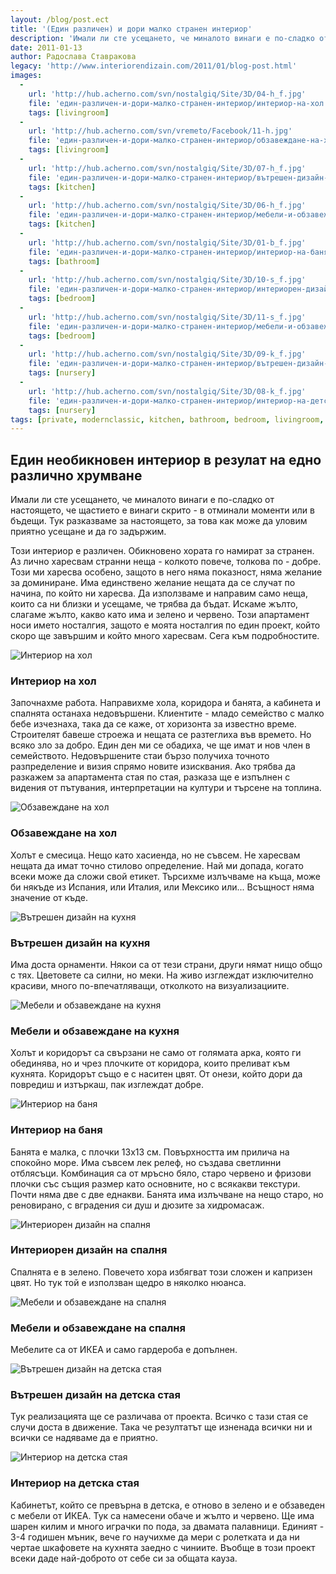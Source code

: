 ```yaml
---
layout: /blog/post.ect
title: '(Един различен) и дори малко странен интериор'
description: 'Имали ли сте усещането, че миналото винаги е по-сладко от настоящето, че щастието е винаги скрито - в отминали моменти или в бъдещи. Тук разказваме за настоящето, за това как може да уловим приятно усещане и да го задържим.'
date: 2011-01-13
author: Радослава Ставракова
legacy: 'http://www.interiorendizain.com/2011/01/blog-post.html'
images:
  -
    url: 'http://hub.acherno.com/svn/nostalgiq/Site/3D/04-h_f.jpg'
    file: 'един-различен-и-дори-малко-странен-интериор/интериор-на-хол.jpg'
    tags: [livingroom]
  -
    url: 'http://hub.acherno.com/svn/vremeto/Facebook/11-h.jpg'
    file: 'един-различен-и-дори-малко-странен-интериор/обзавеждане-на-хол.jpg'
    tags: [livingroom]
  -
    url: 'http://hub.acherno.com/svn/nostalgiq/Site/3D/07-h_f.jpg'
    file: 'един-различен-и-дори-малко-странен-интериор/вътрешен-дизайн-на-кухня.jpg'
    tags: [kitchen]
  -
    url: 'http://hub.acherno.com/svn/nostalgiq/Site/3D/06-h_f.jpg'
    file: 'един-различен-и-дори-малко-странен-интериор/мебели-и-обзавеждане-на-кухня.jpg'
    tags: [kitchen]
  -
    url: 'http://hub.acherno.com/svn/nostalgiq/Site/3D/01-b_f.jpg'
    file: 'един-различен-и-дори-малко-странен-интериор/интериор-на-баня.jpg'
    tags: [bathroom]
  -
    url: 'http://hub.acherno.com/svn/nostalgiq/Site/3D/10-s_f.jpg'
    file: 'един-различен-и-дори-малко-странен-интериор/интериорен-дизайн-на-спалня.jpg'
    tags: [bedroom]
  -
    url: 'http://hub.acherno.com/svn/nostalgiq/Site/3D/11-s_f.jpg'
    file: 'един-различен-и-дори-малко-странен-интериор/мебели-и-обзавеждане-на-спалня.jpg'
    tags: [bedroom]
  -
    url: 'http://hub.acherno.com/svn/nostalgiq/Site/3D/09-k_f.jpg'
    file: 'един-различен-и-дори-малко-странен-интериор/вътрешен-дизайн-на-детска-стая.jpg'
    tags: [nursery]
  -
    url: 'http://hub.acherno.com/svn/nostalgiq/Site/3D/08-k_f.jpg'
    file: 'един-различен-и-дори-малко-странен-интериор/интериор-на-детска-стая.jpg'
    tags: [nursery]
tags: [private, modernclassic, kitchen, bathroom, bedroom, livingroom, nursery]
---
```

## Един **необикновен интериор** в резулат на едно **различно хрумване**
Имали ли сте усещането, че миналото винаги е по-сладко от настоящето, че щастието е винаги скрито - в отминали моменти или в бъдещи. Тук разказваме за настоящето, за това как може да уловим приятно усещане и да го задържим.

Този интериор е различен. Обикновено хората го намират за странен. Аз лично харесвам странни неща - колкото повече, толкова по - добре. Този ми харесва особено, защото в него няма показност, няма желание за доминиране. Има единствено желание нещата да се случат по начина, по който ни харесва. Да използваме и направим само неща, които са ни близки и усещаме, че трябва да бъдат. Искаме жълто, слагаме жълто, какво като има и зелено и червено. Този апартамент носи името носталгия, защото е моята носталгия по един проект, който скоро ще завършим и който много харесвам. Сега към подробностите.

![Интериор на хол](един-различен-и-дори-малко-странен-интериор/интериор-на-хол.jpg)
### Интериор на **хол**

Започнахме работа. Направихме хола, коридора и банята, а кабинета и спалнята останаха недовършени. Клиентите - младо семейство с малко бебе изчезнаха, така да се каже, от хоризонта за известно време. Строителят бавеше строежа и нещата се разтеглиха във времето. Но всяко зло за добро. Един ден ми се обадиха, че ще имат и нов член в семейството. Недовършените стаи бързо получиха точното разпределение и визия спрямо новите изисквания. Ако трябва да разкажем за апартамента стая по стая, разказа ще е изпълнен с видения от пътувания, интерпретации на култури и търсене на топлина.

![Обзавеждане на хол](един-различен-и-дори-малко-странен-интериор/обзавеждане-на-хол.jpg)
### Обзавеждане на **хол**

 Холът е смесица. Нещо като хасиенда, но не съвсем. Не харесвам нещата да имат точно стилово определение. Най ми допада, когато всеки може да сложи свой етикет. Търсихме излъчваме на къща, може би някъде из Испания, или Италия, или Мексико или... Всъщност няма значение от къде.

![Вътрешен дизайн на кухня](един-различен-и-дори-малко-странен-интериор/вътрешен-дизайн-на-кухня.jpg)
### Вътрешен дизайн на **кухня**

Има доста орнаменти. Някои са от тези страни, други нямат нищо общо с тях. Цветовете са силни, но меки. На живо изглеждат изключително красиви, много по-впечатляващи, отколкото на визуализациите.

![Мебели и обзавеждане на кухня](един-различен-и-дори-малко-странен-интериор/мебели-и-обзавеждане-на-кухня.jpg)
### Мебели и обзавеждане на **кухня**

Холът и коридорът са свързани не само от голямата арка, която ги обединява, но и чрез плочките от коридора, които преливат към кухнята. Коридорът също е с наситен цвят. От онези, който дори да повредиш и изтъркаш, пак изглеждат добре.

![Интериор на баня](един-различен-и-дори-малко-странен-интериор/интериор-на-баня.jpg)
### Интериор на **баня**

Банята е малка, с плочки 13х13 см. Повърхността им прилича на спокойно море. Има съвсем лек релеф, но създава светлинни отблясъци. Комбинация са от мръсно бяло, старо червено и фризови плочки със същия размер като основните, но с всякакви текстури. Почти няма две с две еднакви. Банята има излъчване на нещо старо, но реновирано, с вградения си душ и дюзите за хидромасаж.

![Интериорен дизайн на спалня](един-различен-и-дори-малко-странен-интериор/интериорен-дизайн-на-спалня.jpg)
### Интериорен дизайн на **спалня**

Спалнята е в зелено. Повечето хора избягват този сложен и капризен цвят. Но тук той е използван щедро в няколко нюанса.

![Мебели и обзавеждане на спалня](един-различен-и-дори-малко-странен-интериор/мебели-и-обзавеждане-на-спалня.jpg)
### Мебели и обзавеждане на **спалня**

Мебелите са от ИКЕА и само гардероба е допълнен.

![Вътрешен дизайн на детска стая](един-различен-и-дори-малко-странен-интериор/вътрешен-дизайн-на-детска-стая.jpg)
### Вътрешен дизайн на **детска стая**

Тук реализацията ще се различава от проекта. Всичко с тази стая се случи доста в движение. Така че резултатът ще изненада всички ни и всички се надяваме да е приятно.

![Интериор на детска стая](един-различен-и-дори-малко-странен-интериор/интериор-на-детска-стая.jpg)
### Интериор на **детска стая**

Кабинетът, който се превърна в детска, е отново в зелено и е обзаведен с мебели от ИКЕА. Тук са намесени обаче и жълто и червено. Ще има шарен килим и много играчки по пода, за двамата палавници. Единият - 3-4 годишен мъник, вече го научихме да мери с ролетката и да ни чертае шкафовете на кухнята заедно с чиниите. Въобще в този проект всеки даде най-доброто от себе си за общата кауза.